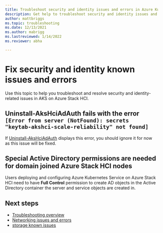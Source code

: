 ```yaml
---
title: Troubleshoot security and identity issues and errors in Azure Kubernetes Service on Azure Stack HCI 
description: Get help to troubleshoot security and identity issues and errors in Azure Kubernetes Service on Azure Stack HCI.
author: mattbriggs
ms.topic: troubleshooting
ms.date: 12/13/2021
ms.author: mabrigg 
ms.lastreviewed: 1/14/2022
ms.reviewer: abha

---
```


# Fix security and identity known issues and errors

Use this topic to help you troubleshoot and resolve security and identity-related issues in AKS on Azure Stack HCI.

## Uninstall-AksHciAdAuth fails with the error `[Error from server (NotFound): secrets "keytab-akshci-scale-reliability" not found]`
If [Uninstall-AksHciAdAuth](./reference/ps/./uninstall-akshciadauth.md) displays this error, you should ignore it for now as this issue will be fixed.

## Special Active Directory permissions are needed for domain joined Azure Stack HCI nodes 
Users deploying and configuring Azure Kubernetes Service on Azure Stack HCI need to have **Full Control** permission to create AD objects in the Active Directory container the server and service objects are created in. 

## Next steps
- [Troubleshooting overview](troubleshoot-overview.md)
- [Networking issues and errors](known-issues-networking.md)
- [storage known issues](known-issues-storage.md)